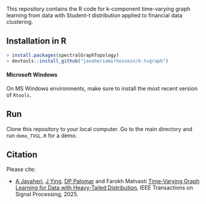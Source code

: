 This repository contains the R code for k-component time-varying graph learning from data
with Student-t distribution applied to financial data clustering. 

## Installation in R

```r
> install.packages(spectralGraphTopology)
> devtools::install_github("javaheriamirhossein/k-tvgraph")
```

#### Microsoft Windows
On MS Windows environments, make sure to install the most recent version of ``Rtools``.

## Run
Clone this repository to your local computer. Go to the main directory and run `demo_TVGL.R` for a demo.

## Citation
Please cite:

-   [A Javaheri](https://javaheriamirhossein.github.io/), [J Ying](https://jxying.github.io/),
    [DP Palomar](https://www.danielppalomar.com) and Farokh Matvasti
    [Time-Varying Graph Learning for Data with Heavy-Tailed Distribution](https://arxiv.org/abs/2501.00606),
    IEEE Transactions on Signal Processing, 2025.



